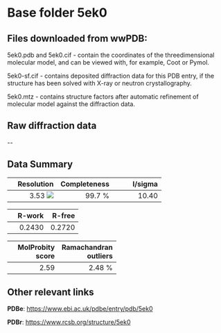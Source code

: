 # Base folder 5ek0

## Files downloaded from wwPDB:

5ek0.pdb and 5ek0.cif - contain the coordinates of the threedimensional molecular model, and can be viewed with, for example, Coot or Pymol.

5ek0-sf.cif - contains deposited diffraction data for this PDB entry, if the structure has been solved with X-ray or neutron crystallography.

5ek0.mtz - contains structure factors after automatic refinement of molecular model against the diffraction data.

## Raw diffraction data

--<br> 

## Data Summary
|   | Resolution | Completeness| I/sigma |
|---|-------------:|----------------:|--------------:|
|   |3.53 ![](https://github.com/thorn-lab/coronavirus_structural_task_force/blob/master/outreach/ang.svg)|99.7  %|<img width=50/>10.40|

|   | **R-work**| **R-free**   
|---|-------------:|----------------:|           
||0.2430|0.2720|

|   |**MolProbity<br>score**| **Ramachandran<br>outliers** 
|---|-------------:|----------------:|
||2.59|2.48 %|

## Other relevant links 
**PDBe**:  https://www.ebi.ac.uk/pdbe/entry/pdb/5ek0
 
**PDBr**: https://www.rcsb.org/structure/5ek0 

